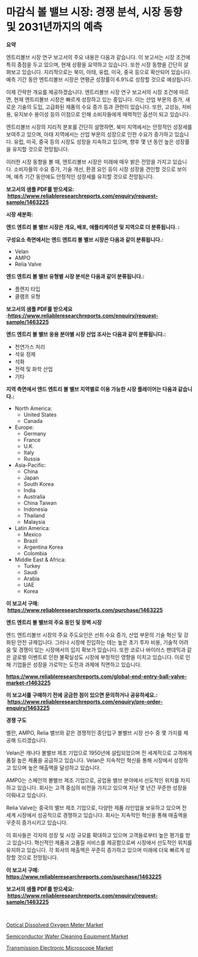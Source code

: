 <p><h1>마감식 볼 밸브 시장: 경쟁 분석, 시장 동향 및 2031년까지의 예측</h1></p><p><strong>요약</strong></p>
<p><p>엔트리볼브 시장 연구 보고서의 주요 내용은 다음과 같습니다. 이 보고서는 시장 조건에 특히 중점을 두고 있으며, 현재 상황을 요약하고 있습니다. 또한 시장 동향을 간단히 살펴보고 있습니다. 지리적으로는 북미, 아태, 유럽, 미국, 중국 등으로 확산되어 있습니다. 예측 기간 동안 엔트리볼브 시장은 연평균 성장률이 6.9%로 성장할 것으로 예상됩니다.</p><p>이제 간략한 개요를 제공하겠습니다. 엔트리볼브 시장 연구 보고서의 시장 조건에 따르면, 현재 엔트리볼브 시장은 빠르게 성장하고 있는 중입니다. 이는 산업 부문의 증가, 새로운 기술의 도입, 고급화된 제품의 수요 증가 등과 관련이 있습니다. 또한, 고성능, 저비용, 유지보수 용이성 등의 이점으로 인해 소비자들에게 매력적인 옵션이 되고 있습니다.</p><p>엔트리볼브 시장의 지리적 분포를 간단히 설명하면, 북미 지역에서는 안정적인 성장세를 보여주고 있으며, 아태 지역에서는 산업 부문의 성장으로 인한 수요가 증가하고 있습니다. 유럽, 미국, 중국 등의 시장도 성장을 지속하고 있으며, 향후 몇 년 동안 높은 성장률을 유지할 것으로 전망됩니다.</p><p>이러한 시장 동향을 볼 때, 엔트리볼브 시장은 미래에 매우 밝은 전망을 가지고 있습니다. 소비자들의 수요 증가, 기술 개선, 환경 요인 등이 시장 성장을 견인할 것으로 보이며, 예측 기간 동안에도 안정적인 성장세를 유지할 것으로 전망됩니다.</p></p>
<p><strong>보고서의 샘플 PDF를 받으세요: &nbsp;<a href="https://www.reliableresearchreports.com/enquiry/request-sample/1463225">https://www.reliableresearchreports.com/enquiry/request-sample/1463225</a></strong></p>
<p><strong>시장 세분화:</strong></p>
<p><strong> 엔드 엔트리 볼 밸브 시장은 개요, 배포, 애플리케이션 및 지역으로 더 분류됩니다. :</strong></p>
<p><strong>구성요소 측면에서는 엔드 엔트리 볼 밸브 시장은 다음과 같이 분류됩니다.:</strong></p>
<p><ul><li>Velan</li><li>AMPO</li><li>Relia Valve</li></ul></p>
<p><strong> 엔드 엔트리 볼 밸브 유형별 시장 분석은 다음과 같이 분류됩니다.:</strong></p>
<p><ul><li>플랜지 타입</li><li>클램프 유형</li></ul></p>
<p><strong>보고서의 샘플 PDF를 받으세요 :<a href="https://www.reliableresearchreports.com/enquiry/request-sample/1463225">https://www.reliableresearchreports.com/enquiry/request-sample/1463225</a></strong></p>
<p><strong> 엔드 엔트리 볼 밸브 응용 분야별 시장 산업 조사는 다음과 같이 분류됩니다.:</strong></p>
<p><ul><li>천연가스 처리</li><li>석유 정제</li><li>석화</li><li>전력 및 화학 산업</li><li>기타</li></ul></p>
<p><strong>지역 측면에서 엔드 엔트리 볼 밸브 지역별로 이용 가능한 시장 플레이어는 다음과 같습니다.:</strong></p>
<p><ul>
    <li>
        North America:
        <ul>
            <li>United States</li>
            <li>Canada</li>
        </ul>
    </li>
    <li>
        Europe:
        <ul>
            <li>Germany</li>
            <li>France</li>
            <li>U.K.</li>
            <li>Italy</li>
            <li>Russia</li>
        </ul>
    </li>
    <li>
        Asia-Pacific:
        <ul>
            <li>China</li>
            <li>Japan</li>
            <li>South Korea</li>
            <li>India</li>
            <li>Australia</li>
            <li>China Taiwan</li>
            <li>Indonesia</li>
            <li>Thailand</li>
            <li>Malaysia</li>
        </ul>
    </li>
    <li>
        Latin America:
        <ul>
            <li>Mexico</li>
            <li>Brazil</li>
            <li>Argentina Korea</li>
            <li>Colombia</li>
        </ul>
    </li>
    <li>
        Middle East & Africa:
        <ul>
            <li>Turkey</li>
            <li>Saudi</li>
            <li>Arabia</li>
            <li>UAE</li>
            <li>Korea</li>
        </ul>
    </li>
    </ul></p>
<p><strong>이 보고서 구매: &nbsp;<a href="https://www.reliableresearchreports.com/purchase/1463225">https://www.reliableresearchreports.com/purchase/1463225</a></strong></p>
<p><strong>엔드 엔트리 볼 밸브의 주요 동인 및 장벽 시장</strong></p>
<p><p>엔드 엔트리볼브 시장의 주요 주도요인은 선취 수요 증가, 산업 부문의 기술 혁신 및 강화된 안전 규제입니다. 그러나 시장에 진입하는 데는 높은 초기 투자 비용, 기술적 어려움 및 경쟁이 있는 시장에서의 입지 확보가 있습니다. 또한 코로나 바이러스 팬데믹과 같은 글로벌 이벤트로 인한 불확실성도 시장에 부정적인 영향을 미치고 있습니다. 이로 인해 기업들은 성장을 가로막는 도전과 과제에 직면하고 있습니다.</p></p>
<p><strong><a href="https://www.reliableresearchreports.com/global-end-entry-ball-valve-market-r1463225">https://www.reliableresearchreports.com/global-end-entry-ball-valve-market-r1463225</a></strong></p>
<p><strong>이 보고서를 구매하기 전에 궁금한 점이 있으면 문의하거나 공유하세요.: &nbsp;<a href="https://www.reliableresearchreports.com/enquiry/pre-order-enquiry/1463225">https://www.reliableresearchreports.com/enquiry/pre-order-enquiry/1463225</a></strong></p>
<p><strong>경쟁 구도</strong></p>
<p><p>벨란, AMPO, Relia 밸브와 같은 경쟁적인 종단입구 볼밸브 시장 선수 중 몇 가지를 제공해 드리겠습니다. </p><p>Velan은 캐나다 볼밸브 제조 기업으로 1950년에 설립되었으며 전 세계적으로 고객에게 품질 높은 제품을 공급하고 있습니다. Velan은 지속적인 혁신을 통해 시장에서 성장하고 있으며 높은 매출액을 달성하고 있습니다. </p><p>AMPO는 스페인의 볼밸브 제조 기업으로, 공업용 밸브 분야에서 선도적인 위치를 차지하고 있습니다. 회사는 고객 중심의 비전을 가지고 있으며 지난 몇 년간 꾸준한 성장을 이뤄내고 있습니다. </p><p>Relia Valve는 중국의 밸브 제조 기업으로, 다양한 제품 라인업을 보유하고 있으며 전 세계 시장에서 성공적으로 경쟁하고 있습니다. 회사는 지속적인 혁신을 통해 매출액을 꾸준히 증가시키고 있습니다. </p><p>이 회사들은 각자의 성장 및 시장 규모를 확대하고 있으며 고객들로부터 높은 평가를 받고 있습니다. 혁신적인 제품과 고품질 서비스를 제공함으로써 시장에서 선도적인 위치를 유지하고 있습니다. 각 회사의 매출액은 꾸준히 증가하고 있으며 미래에 더욱 빠르게 성장할 것으로 전망됩니다.</p></p>
<p><strong>이 보고서 구매: &nbsp; <a href="https://www.reliableresearchreports.com/purchase/1463225">https://www.reliableresearchreports.com/purchase/1463225</a></strong></p>
<p><strong>보고서의 샘플 PDF를 받으세요: &nbsp;<a href="https://www.reliableresearchreports.com/enquiry/request-sample/1463225">https://www.reliableresearchreports.com/enquiry/request-sample/1463225</a></strong><strong></strong></p>
<p>&nbsp;</p>
<p><p><a href="https://github.com/sonuprakash1/Market-Research-Report-List-2/blob/main/optical-dissolved-oxygen-meter-market.md">Optical Dissolved Oxygen Meter Market</a></p><p><a href="https://github.com/PeterParrish5/Market-Research-Report-List-4/blob/main/semiconductor-wafer-cleaning-equipment-market.md">Semiconductor Wafer Cleaning Equipment Market</a></p><p><a href="https://github.com/Whitneyboyettebo9kiw7yr13/Market-Research-Report-List-2/blob/main/transmission-electronic-microscope-market.md">Transmission Electronic Microscope Market</a></p></p>